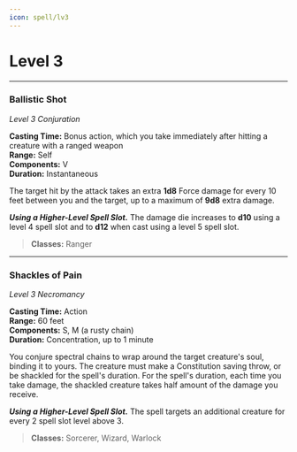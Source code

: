 ```yaml
---
icon: spell/lv3
---
```


# Level 3

---

### Ballistic Shot

*Level 3 Conjuration*

**Casting Time:** Bonus action, which you take immediately after hitting a creature with a ranged weapon  
**Range:** Self  
**Components:** V  
**Duration:** Instantaneous

The target hit by the attack takes an extra **1d8** Force damage for every 10 feet between you and the target, up to a maximum of **9d8** extra damage.

***Using a Higher-Level Spell Slot.*** The damage die increases to **d10** using a level 4 spell slot and to **d12** when cast using a level 5 spell slot.

> **Classes:** Ranger

---

### Shackles of Pain

*Level 3 Necromancy*
  
**Casting Time:** Action  
**Range:** 60 feet  
**Components:** S, M (a rusty chain)  
**Duration:** Concentration, up to 1 minute

You conjure spectral chains to wrap around the target creature's soul, binding it to yours. The creature must make a Constitution saving throw, or be shackled for the spell's duration. For the spell's duration, each time you take damage, the shackled creature takes half amount of the damage you receive.

***Using a Higher-Level Spell Slot.*** The spell targets an additional creature for every 2 spell slot level above 3.

> **Classes:** Sorcerer, Wizard, Warlock